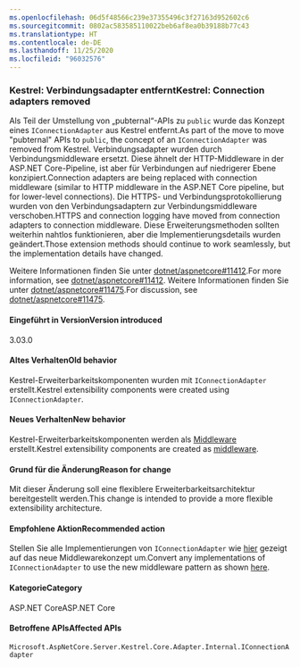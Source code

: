```yaml
---
ms.openlocfilehash: 06d5f48566c239e37355496c3f27163d952602c6
ms.sourcegitcommit: 0802ac583585110022beb6af8ea0b39188b77c43
ms.translationtype: HT
ms.contentlocale: de-DE
ms.lasthandoff: 11/25/2020
ms.locfileid: "96032576"
---
```

### <a name="kestrel-connection-adapters-removed"></a><span data-ttu-id="5893b-101">Kestrel: Verbindungsadapter entfernt</span><span class="sxs-lookup"><span data-stu-id="5893b-101">Kestrel: Connection adapters removed</span></span>

<span data-ttu-id="5893b-102">Als Teil der Umstellung von „pubternal“-APIs zu `public` wurde das Konzept eines `IConnectionAdapter` aus Kestrel entfernt.</span><span class="sxs-lookup"><span data-stu-id="5893b-102">As part of the move to move "pubternal" APIs to `public`, the concept of an `IConnectionAdapter` was removed from Kestrel.</span></span> <span data-ttu-id="5893b-103">Verbindungsadapter wurden durch Verbindungsmiddleware ersetzt. Diese ähnelt der HTTP-Middleware in der ASP.NET Core-Pipeline, ist aber für Verbindungen auf niedrigerer Ebene konzipiert.</span><span class="sxs-lookup"><span data-stu-id="5893b-103">Connection adapters are being replaced with connection middleware (similar to HTTP middleware in the ASP.NET Core pipeline, but for lower-level connections).</span></span> <span data-ttu-id="5893b-104">Die HTTPS- und Verbindungsprotokollierung wurden von den Verbindungsadaptern zur Verbindungsmiddleware verschoben.</span><span class="sxs-lookup"><span data-stu-id="5893b-104">HTTPS and connection logging have moved from connection adapters to connection middleware.</span></span> <span data-ttu-id="5893b-105">Diese Erweiterungsmethoden sollten weiterhin nahtlos funktionieren, aber die Implementierungsdetails wurden geändert.</span><span class="sxs-lookup"><span data-stu-id="5893b-105">Those extension methods should continue to work seamlessly, but the implementation details have changed.</span></span>

<span data-ttu-id="5893b-106">Weitere Informationen finden Sie unter [dotnet/aspnetcore#11412](https://github.com/dotnet/aspnetcore/pull/11412).</span><span class="sxs-lookup"><span data-stu-id="5893b-106">For more information, see [dotnet/aspnetcore#11412](https://github.com/dotnet/aspnetcore/pull/11412).</span></span> <span data-ttu-id="5893b-107">Weitere Informationen finden Sie unter [dotnet/aspnetcore#11475](https://github.com/dotnet/aspnetcore/issues/11475).</span><span class="sxs-lookup"><span data-stu-id="5893b-107">For discussion, see [dotnet/aspnetcore#11475](https://github.com/dotnet/aspnetcore/issues/11475).</span></span>

#### <a name="version-introduced"></a><span data-ttu-id="5893b-108">Eingeführt in Version</span><span class="sxs-lookup"><span data-stu-id="5893b-108">Version introduced</span></span>

<span data-ttu-id="5893b-109">3.0</span><span class="sxs-lookup"><span data-stu-id="5893b-109">3.0</span></span>

#### <a name="old-behavior"></a><span data-ttu-id="5893b-110">Altes Verhalten</span><span class="sxs-lookup"><span data-stu-id="5893b-110">Old behavior</span></span>

<span data-ttu-id="5893b-111">Kestrel-Erweiterbarkeitskomponenten wurden mit `IConnectionAdapter` erstellt.</span><span class="sxs-lookup"><span data-stu-id="5893b-111">Kestrel extensibility components were created using `IConnectionAdapter`.</span></span>

#### <a name="new-behavior"></a><span data-ttu-id="5893b-112">Neues Verhalten</span><span class="sxs-lookup"><span data-stu-id="5893b-112">New behavior</span></span>

<span data-ttu-id="5893b-113">Kestrel-Erweiterbarkeitskomponenten werden als [Middleware](https://github.com/dotnet/aspnetcore/pull/11412/files#diff-89acc06acf1b2e96bbdb811ce523619f) erstellt.</span><span class="sxs-lookup"><span data-stu-id="5893b-113">Kestrel extensibility components are created as [middleware](https://github.com/dotnet/aspnetcore/pull/11412/files#diff-89acc06acf1b2e96bbdb811ce523619f).</span></span>

#### <a name="reason-for-change"></a><span data-ttu-id="5893b-114">Grund für die Änderung</span><span class="sxs-lookup"><span data-stu-id="5893b-114">Reason for change</span></span>

<span data-ttu-id="5893b-115">Mit dieser Änderung soll eine flexiblere Erweiterbarkeitsarchitektur bereitgestellt werden.</span><span class="sxs-lookup"><span data-stu-id="5893b-115">This change is intended to provide a more flexible extensibility architecture.</span></span>

#### <a name="recommended-action"></a><span data-ttu-id="5893b-116">Empfohlene Aktion</span><span class="sxs-lookup"><span data-stu-id="5893b-116">Recommended action</span></span>

<span data-ttu-id="5893b-117">Stellen Sie alle Implementierungen von `IConnectionAdapter` wie [hier](https://github.com/dotnet/aspnetcore/pull/11412/files#diff-89acc06acf1b2e96bbdb811ce523619f) gezeigt auf das neue Middlewarekonzept um.</span><span class="sxs-lookup"><span data-stu-id="5893b-117">Convert any implementations of `IConnectionAdapter` to use the new middleware pattern as shown [here](https://github.com/dotnet/aspnetcore/pull/11412/files#diff-89acc06acf1b2e96bbdb811ce523619f).</span></span>

#### <a name="category"></a><span data-ttu-id="5893b-118">Kategorie</span><span class="sxs-lookup"><span data-stu-id="5893b-118">Category</span></span>

<span data-ttu-id="5893b-119">ASP.NET Core</span><span class="sxs-lookup"><span data-stu-id="5893b-119">ASP.NET Core</span></span>

#### <a name="affected-apis"></a><span data-ttu-id="5893b-120">Betroffene APIs</span><span class="sxs-lookup"><span data-stu-id="5893b-120">Affected APIs</span></span>

`Microsoft.AspNetCore.Server.Kestrel.Core.Adapter.Internal.IConnectionAdapter`

<!-- 

#### Affected APIs

`T:Microsoft.AspNetCore.Server.Kestrel.Core.Adapter.Internal.IConnectionAdapter`

-->
